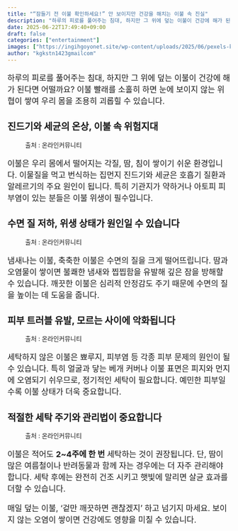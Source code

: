 ```yaml
---
title: "“잠들기 전 이불 확인하세요!” 안 보이지만 건강을 해치는 이불 속 진실"
description: "하루의 피로를 풀어주는 침대, 하지만 그 위에 덮는 이불이 건강에 해가 된다면 어떨까요? 이불 빨래를 소홀히 하면 눈에 보이지 않는 위협이 쌓여 우리 몸을 조용히 괴롭힐 수 있습니다."
date: 2025-06-22T17:49:40+09:00
draft: false
categories: ["entertainment"]
images: ["https://ingihgoyonet.site/wp-content/uploads/2025/06/pexels-kristingroth2-57686-1024x683.jpg", "https://ingihgoyonet.site/wp-content/uploads/2025/06/pexels-mikhail-nilov-6968267-683x1024.jpg", "https://ingihgoyonet.site/wp-content/uploads/2025/06/pexels-karolina-grabowska-7588583-1024x683.jpg", "https://ingihgoyonet.site/wp-content/uploads/2025/06/pexels-adrienne-andersen-1174503-2254065-1-1024x684.jpg"]
author: "kgkstn1423gmailcom"
---
```


<p style="font-size:18px">하루의 피로를 풀어주는 침대, 하지만 그 위에 덮는 이불이 건강에 해가 된다면 어떨까요? 이불 빨래를 소홀히 하면 눈에 보이지 않는 위협이 쌓여 우리 몸을 조용히 괴롭힐 수 있습니다.</p> <h2 >진드기와 세균의 온상, 이불 속 위험지대</h2> <figure ><img src="https://ingihgoyonet.site/wp-content/uploads/2025/06/pexels-kristingroth2-57686-1024x683.jpg" alt="" style="aspect-ratio:16/9;object-fit:cover"/><figcaption >출처 : 온라인커뮤니티</figcaption></figure> <p style="font-size:18px">이불은 우리 몸에서 떨어지는 각질, 땀, 침이 쌓이기 쉬운 환경입니다. 이물질을 먹고 번식하는 집먼지 진드기와 세균은 호흡기 질환과 알레르기의 주요 원인이 됩니다. 특히 기관지가 약하거나 아토피 피부염이 있는 분들은 이불 위생이 필수입니다.</p> <h2 >수면 질 저하, 위생 상태가 원인일 수 있습니다</h2> <figure ><img src="https://ingihgoyonet.site/wp-content/uploads/2025/06/pexels-mikhail-nilov-6968267-683x1024.jpg" alt="" style="aspect-ratio:16/9;object-fit:cover"/><figcaption >출처 : 온라인커뮤니티</figcaption></figure> <p style="font-size:18px">냄새나는 이불, 축축한 이불은 수면의 질을 크게 떨어뜨립니다. 땀과 오염물이 쌓이면 불쾌한 냄새와 찝찝함을 유발해 깊은 잠을 방해할 수 있습니다. 깨끗한 이불은 심리적 안정감도 주기 때문에 수면의 질을 높이는 데 도움을 줍니다.</p> <h2 >피부 트러블 유발, 모르는 사이에 악화됩니다</h2> <figure ><img src="https://ingihgoyonet.site/wp-content/uploads/2025/06/pexels-karolina-grabowska-7588583-1024x683.jpg" alt="" style="aspect-ratio:16/9;object-fit:cover"/><figcaption >출처 : 온라인커뮤니티</figcaption></figure> <p style="font-size:18px">세탁하지 않은 이불은 뾰루지, 피부염 등 각종 피부 문제의 원인이 될 수 있습니다. 특히 얼굴과 닿는 베개 커버나 이불 표면은 피지와 먼지에 오염되기 쉬우므로, 정기적인 세탁이 필요합니다. 예민한 피부일수록 이불 상태가 더욱 중요합니다.</p> <h2 >적절한 세탁 주기와 관리법이 중요합니다</h2> <figure ><img src="https://ingihgoyonet.site/wp-content/uploads/2025/06/pexels-adrienne-andersen-1174503-2254065-1-1024x684.jpg" alt="" style="aspect-ratio:16/9;object-fit:cover"/><figcaption >출처 : 온라인커뮤니티</figcaption></figure> <p style="font-size:18px">이불은 적어도 <strong>2~4주에 한 번</strong> 세탁하는 것이 권장됩니다. 단, 땀이 많은 여름철이나 반려동물과 함께 자는 경우에는 더 자주 관리해야 합니다. 세탁 후에는 완전히 건조 시키고 햇빛에 말리면 살균 효과를 더할 수 있습니다.</p> <p style="font-size:18px">매일 덮는 이불, ‘겉만 깨끗하면 괜찮겠지’ 하고 넘기지 마세요. 보이지 않는 오염이 쌓이면 건강에도 영향을 미칠 수 있습니다.</p>